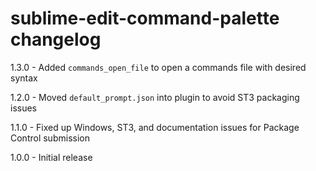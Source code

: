 # sublime-edit-command-palette changelog
1.3.0 - Added `commands_open_file` to open a commands file with desired syntax

1.2.0 - Moved `default_prompt.json` into plugin to avoid ST3 packaging issues

1.1.0 - Fixed up Windows, ST3, and documentation issues for Package Control submission

1.0.0 - Initial release
